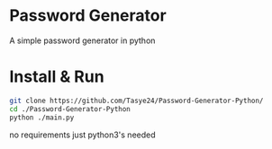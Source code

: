 # Password Generator

A simple password generator in python

# Install & Run

```bash
git clone https://github.com/Tasye24/Password-Generator-Python/
cd ./Password-Generator-Python
python ./main.py
```

no requirements just python3's needed
